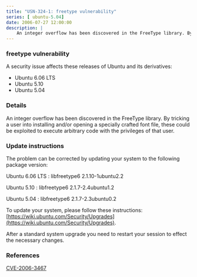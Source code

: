 ```yaml
---
title: "USN-324-1: freetype vulnerability"
series: [ ubuntu-5.04]
date: 2006-07-27 12:00:00
description: |
    An integer overflow has been discovered in the FreeType library. By tricking a user into installing and/or opening a specially crafted font file, these could be exploited to execute arbitrary code with the privileges of that user.
--- 
```

 
### freetype vulnerability

A security issue affects these releases of Ubuntu and its derivatives:

* Ubuntu 6.06 LTS
* Ubuntu 5.10
* Ubuntu 5.04

### Details

An integer overflow has been discovered in the FreeType library. By tricking a user into installing and/or opening a specially crafted font file, these could be exploited to execute arbitrary code with the privileges of that user.

### Update instructions

The problem can be corrected by updating your system to the following package version:

Ubuntu 6.06 LTS
 : libfreetype6 <span>2.1.10-1ubuntu2.2</span>

Ubuntu 5.10
 : libfreetype6 <span>2.1.7-2.4ubuntu1.2</span>

Ubuntu 5.04
 : libfreetype6 <span>2.1.7-2.3ubuntu0.2</span>

To update your system, please follow these instructions: [https://wiki.ubuntu.com/Security/Upgrades](https://wiki.ubuntu.com/Security/Upgrades).

After a standard system upgrade you need to restart your session to effect the necessary changes.

### References

 [CVE-2006-3467](http://people.ubuntu.com/~ubuntu-security/cve/CVE-2006-3467)
 
